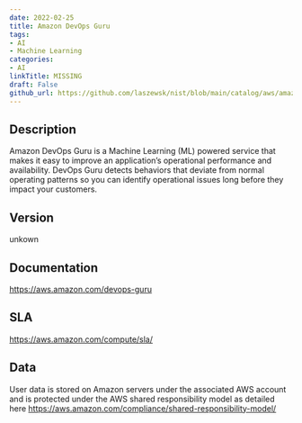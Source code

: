 ```yaml
---
date: 2022-02-25
title: Amazon DevOps Guru
tags: 
- AI
- Machine Learning
categories: 
- AI
linkTitle: MISSING
draft: False         
github_url: https://github.com/laszewsk/nist/blob/main/catalog/aws/amazon-devops-guru.yaml
---
```


## Description

Amazon DevOps Guru is a Machine Learning (ML) powered service that makes it easy to improve an application’s operational performance and availability. DevOps Guru detects behaviors that deviate from normal operating patterns so you can identify operational issues long before they impact your customers.

## Version

unkown

## Documentation

https://aws.amazon.com/devops-guru

## SLA

https://aws.amazon.com/compute/sla/

## Data

User data is stored on Amazon servers under the associated AWS account and is protected under the AWS shared responsibility model as detailed here https://aws.amazon.com/compliance/shared-responsibility-model/
